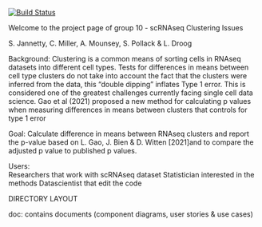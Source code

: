 [![Build Status](https://app.travis-ci.com/Cluster-Club/Cluster_PVal.svg?branch=master)](https://app.travis-ci.com/Cluster-Club/Cluster_PVal)

Welcome to the project page of group 10 - scRNAseq Clustering Issues

S. Jannetty, C. Miller, A. Mounsey, S. Pollack & L. Droog

Background: 
Clustering is a common means of sorting cells in RNAseq datasets into different cell types. Tests for differences in means between cell type clusters do not take into account the fact that the clusters were inferred from the data, this “double dipping” inflates Type 1 error. This is considered one of the greatest challenges currently facing single cell data science. Gao et al (2021) proposed a new method for calculating p values when measuring differences in means between clusters that controls for type 1 error

Goal: 
Calculate difference in means between RNAseq clusters and report the p-value based on L. Gao, J. Bien & D. Witten [2021]and to compare the adjusted p value to published p values.

Users:      
Researchers that work with scRNAseq dataset
Statistician interested in the methods
Datascientist that edit the code



DIRECTORY LAYOUT

doc: contains documents (component diagrams, user stories & use cases)

